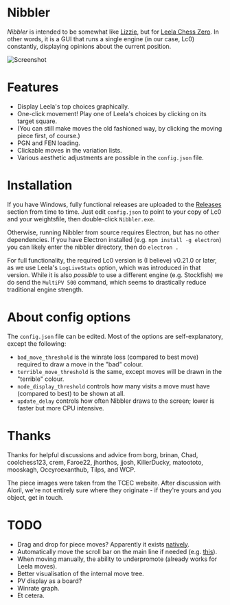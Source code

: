 # Nibbler

*Nibbler* is intended to be somewhat like [Lizzie](https://github.com/featurecat/lizzie), but for [Leela Chess Zero](https://github.com/LeelaChessZero/lc0). In other words, it is a GUI that runs a single engine (in our case, Lc0) constantly, displaying opinions about the current position.

![Screenshot](https://user-images.githubusercontent.com/16438795/59159439-7c492380-8ac1-11e9-9dde-71c1353c5909.png)

# Features

* Display Leela's top choices graphically.
* One-click movement! Play one of Leela's choices by clicking on its target square.
* (You can still make moves the old fashioned way, by clicking the moving piece first, of course.)
* PGN and FEN loading.
* Clickable moves in the variation lists.
* Various aesthetic adjustments are possible in the `config.json` file.

# Installation

If you have Windows, fully functional releases are uploaded to the [Releases](https://github.com/fohristiwhirl/nibbler/releases) section from time to time. Just edit `config.json` to point to your copy of Lc0 and your weightsfile, then double-click `Nibbler.exe`.

Otherwise, running Nibbler from source requires Electron, but has no other dependencies. If you have Electron installed (e.g. `npm install -g electron`) you can likely enter the nibbler directory, then do `electron .`

For full functionality, the required Lc0 version is (I believe) v0.21.0 or later, as we use Leela's `LogLiveStats` option, which was introduced in that version. While it is also *possible* to use a different engine (e.g. Stockfish) we do send the `MultiPV 500` command, which seems to drastically reduce traditional engine strength.

# About config options

The `config.json` file can be edited. Most of the options are self-explanatory, except the following:

* `bad_move_threshold` is the winrate loss (compared to best move) required to draw a move in the "bad" colour.
* `terrible_move_threshold` is the same, except moves will be drawn in the "terrible" colour.
* `node_display_threshold` controls how many visits a move must have (compared to best) to be shown at all.
* `update_delay` controls how often Nibbler draws to the screen; lower is faster but more CPU intensive.

# Thanks

Thanks for helpful discussions and advice from borg, brinan, Chad, coolchess123, crem, Faroe22, jhorthos, jjosh, KillerDucky, matoototo, mooskagh, Occyroexanthub, Tilps, and WCP.

The piece images were taken from the TCEC website. After discussion with Aloril, we're not entirely sure where they originate - if they're yours and you object, get in touch.

# TODO

* Drag and drop for piece moves? Apparently it exists [natively](https://developer.mozilla.org/en-US/docs/Web/API/HTML_Drag_and_Drop_API).
* Automatically move the scroll bar on the main line if needed (e.g. [this](http://jsfiddle.net/p3kar5bb/322/)).
* When moving manually, the ability to underpromote (already works for Leela moves).
* Better visualisation of the internal move tree.
* PV display as a board?
* Winrate graph.
* Et cetera.
